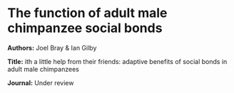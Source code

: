# The function of adult male chimpanzee social bonds
<b>Authors:</b> Joel Bray & Ian Gilby

<b>Title:</b> ith a little help from their friends: adaptive benefits of social bonds in adult male chimpanzees

<b>Journal:</b> Under review
